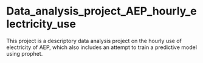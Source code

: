 # Data_analysis_project_AEP_hourly_electricity_use
This project is a descriptory data analysis project on the hourly use of electricity of AEP, which also includes an attempt to train a predictive model using prophet.

